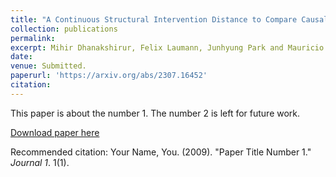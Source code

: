 ```yaml
---
title: "A Continuous Structural Intervention Distance to Compare Causal Graphs"
collection: publications
permalink: 
excerpt: Mihir Dhanakshirur, Felix Laumann, Junhyung Park and Mauricio Barahona.
date: 
venue: Submitted.
paperurl: 'https://arxiv.org/abs/2307.16452'
citation: 
---
```

This paper is about the number 1. The number 2 is left for future work.

[Download paper here](http://academicpages.github.io/files/paper1.pdf)

Recommended citation: Your Name, You. (2009). "Paper Title Number 1." <i>Journal 1</i>. 1(1).
